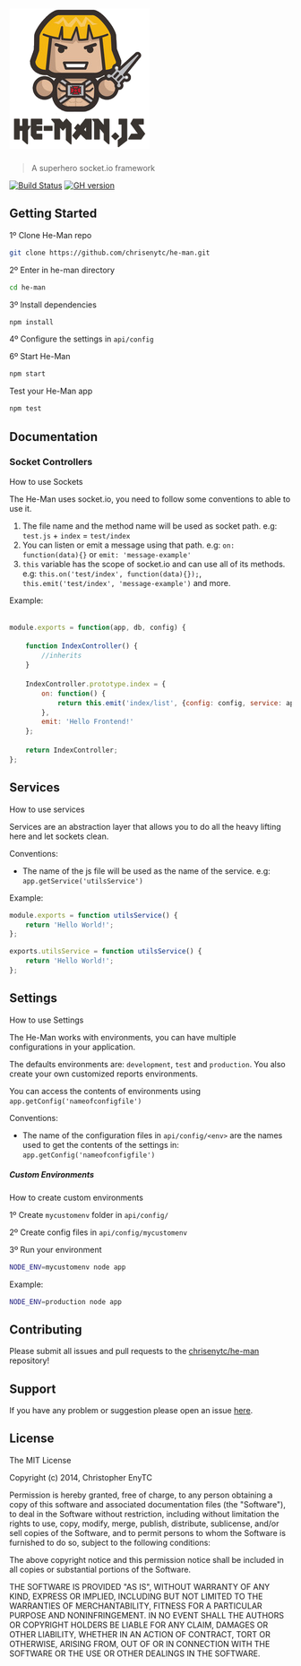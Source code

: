 # ![He-Man](https://raw.githubusercontent.com/chrisenytc/he-man/master/logo.png)

> A superhero socket.io framework

[![Build Status](https://secure.travis-ci.org/chrisenytc/he-man.png?branch=master)](http://travis-ci.org/chrisenytc/he-man) [![GH version](https://badge-me.herokuapp.com/api/gh/chrisenytc/he-man.png)](http://badges.enytc.com/for/gh/chrisenytc/he-man)

## Getting Started

1º Clone He-Man repo

```bash
git clone https://github.com/chrisenytc/he-man.git
```

2º Enter in he-man directory
```bash
cd he-man
```

3º Install dependencies

```bash
npm install
```

4º Configure the settings in `api/config`

6º Start He-Man

```bash
npm start
```

Test your He-Man app

```bash
npm test
```

## Documentation

### Socket Controllers

How to use Sockets

The He-Man uses socket.io, you need to follow some conventions to able to use it.

1. The file name and the method name will be used as socket path. e.g: `test.js` + `index` = `test/index`
2. You can listen or emit a message using that path. e.g: `on: function(data){}` or `emit: 'message-example'`
3. `this` variable has the scope of socket.io and can use all of its methods. e.g: `this.on('test/index', function(data){});`, `this.emit('test/index', 'message-example')` and more.

Example:

```javascript

module.exports = function(app, db, config) {

    function IndexController() {
        //inherits
    }

    IndexController.prototype.index = {
        on: function() {
            return this.emit('index/list', {config: config, service: app.getService('utilsService')});
        },
        emit: 'Hello Frontend!'
    };

    return IndexController;
};

```

## Services

How to use services

Services are an abstraction layer that allows you to do all the heavy lifting here and let sockets clean.

Conventions:

- The name of the js file will be used as the name of the service. e.g: `app.getService('utilsService')`

Example:

```javascript
module.exports = function utilsService() {
    return 'Hello World!';
};
```

```javascript
exports.utilsService = function utilsService() {
    return 'Hello World!';
};
```

## Settings

How to use Settings

The He-Man works with environments, you can have multiple configurations in your application.

The defaults environments are: `development`, `test` and `production`. You also create your own customized reports environments.

You can access the contents of environments using `app.getConfig('nameofconfigfile')`

Conventions:

- The name of the configuration files in `api/config/<env>` are the names used to get the contents of the settings in: `app.getConfig('nameofconfigfile')`


##### Custom Environments

How to create custom environments

1º Create `mycustomenv` folder in `api/config/`

2º Create config files in `api/config/mycustomenv`

3º Run your environment

```bash
NODE_ENV=mycustomenv node app
```

Example:

```bash
NODE_ENV=production node app
```

## Contributing

Please submit all issues and pull requests to the [chrisenytc/he-man](http://github.com/chrisenytc/he-man) repository!

## Support
If you have any problem or suggestion please open an issue [here](https://github.com/chrisenytc/he-man/issues).

## License 

The MIT License

Copyright (c) 2014, Christopher EnyTC

Permission is hereby granted, free of charge, to any person
obtaining a copy of this software and associated documentation
files (the "Software"), to deal in the Software without
restriction, including without limitation the rights to use,
copy, modify, merge, publish, distribute, sublicense, and/or sell
copies of the Software, and to permit persons to whom the
Software is furnished to do so, subject to the following
conditions:

The above copyright notice and this permission notice shall be
included in all copies or substantial portions of the Software.

THE SOFTWARE IS PROVIDED "AS IS", WITHOUT WARRANTY OF ANY KIND,
EXPRESS OR IMPLIED, INCLUDING BUT NOT LIMITED TO THE WARRANTIES
OF MERCHANTABILITY, FITNESS FOR A PARTICULAR PURPOSE AND
NONINFRINGEMENT. IN NO EVENT SHALL THE AUTHORS OR COPYRIGHT
HOLDERS BE LIABLE FOR ANY CLAIM, DAMAGES OR OTHER LIABILITY,
WHETHER IN AN ACTION OF CONTRACT, TORT OR OTHERWISE, ARISING
FROM, OUT OF OR IN CONNECTION WITH THE SOFTWARE OR THE USE OR
OTHER DEALINGS IN THE SOFTWARE.

